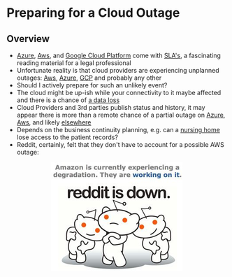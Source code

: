 # Preparing for a Cloud Outage

## Overview

* [Azure](https://azure.microsoft.com/en-us/support/legal/sla/), [Aws](https://aws.amazon.com/ec2/sla/), and [Google Cloud Platform](https://cloud.google.com/compute/sla) come with [SLA's](https://en.wikipedia.org/wiki/Service-level_agreement), a fascinating reading material for a legal professional
* Unfortunate reality is that cloud providers are experiencing unplanned outages: [Aws](https://www.readitquik.com/articles/elastic-computing/top-7-aws-outages-that-wreaked-havoc/), [Azure](https://venturebeat.com/2017/03/15/microsoft-confirms-azure-storage-issues-around-the-world/), [GCP](https://www.cnet.com/news/google-cloud-issues-causes-outages-for-snapchat-spotify-and-others/) and probably any other
* Should I actively prepare for such an unlikely event?
* The cloud might be up-ish while your connectivity to it maybe affected and there is a chance of [a data loss](https://www.computerworld.com/article/2973600/cloud-computing/google-cloud-loses-data-belgium-itbwcw.html)
* Cloud Providers and 3rd parties publish status and history, it may appear there is more than a remote chance of a partial outage on [Azure](https://azure.microsoft.com/en-us/status/history/), [Aws](https://cloudstatus.eu/status/aws), and likely [elsewhere](https://cloudstatus.eu/)
* Depends on the business continuity planning, e.g. can a [nursing home](https://arstechnica.com/information-technology/2017/02/surviving-a-cloud-based-disaster-recovery-plan/) lose access to the patient records?
* Reddit, certainly, felt that they don't have to account for a possible AWS outage:
<center><img src="../images/chapter-06/reddit-AWS-outage.jpg" /></center>
